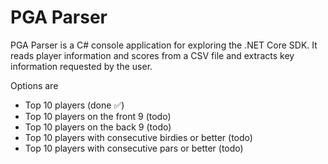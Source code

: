# PGA Parser

PGA Parser is a C# console application for exploring the .NET Core SDK. It reads player information and scores from a CSV file and extracts key information requested by the user.

Options are

* Top 10 players (done ✅)
* Top 10 players on the front 9 (todo)
* Top 10 players on the back 9 (todo)
* Top 10 players with consecutive birdies or better (todo)
* Top 10 players with consecutive pars or better (todo)
